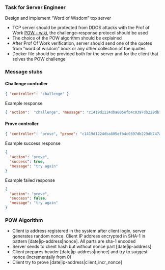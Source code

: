 ### Task for Server Engineer

Design and implement “Word of Wisdom” tcp server

- TCP server should be protected from DDOS attacks with the Prof of Work [POW - wiki](https://en.wikipedia.org/wiki/Proof_of_work), 
  the challenge-response protocol should be used
- The choice of the POW algorithm should be explained  
- After Prof Of Work verification, server should send one of the quotes from “word of wisdom” book or any other collection of the quotes
- Docker file should be provided both for the server and for the client that solves the POW challenge

### Message stubs
#### Challenge controller
```json
{ "controller": "challenge" }
```

Example response
```json
{ "action":  "challenge", "message": "c1419d1224dba805efb4c0397db229db747a56ea|bb6f6c336e94819f99a64b8ab3b03161a298be43" }
```

#### Prove controller
```json
{ "controller": "prove", "prove": "c1419d1224dba805efb4c0397db229db747a56ea|bb6f6c336e94819f99a64b8ab3b03161a298be43|c1419d1224dba805efb4c0397db229db747a56ea" }
```

Example success response
```json
{
  "action": "prove",
  "success": true,
  "message": "try again"
}
```

Example failed response
```json
{
  "action": "prove",
  "success": false,
  "message": "try again"
}
```

### POW Algorithm
* Client ip address registered in the system after client login, server generates random nonce. Client IP address encrypted in SHA-1 in pattern [date|ip-address|nonce]. All parts are sha-1 encoded
* Server sends to client hash but without nonce part [date|ip-address]
* Client prepares header [date|ip-address|nonce] and try to suggest nonce (incrementally from 0)
* Client try to prove [date|ip-address|client_incr_nonce]